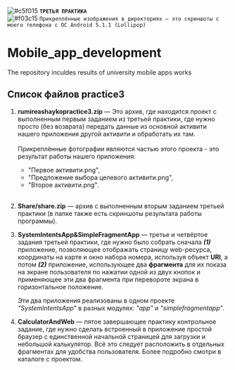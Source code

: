 ![#c5f015](https://via.placeholder.com/15/ffd700/000000?text=+) <b>`ТРЕТЬЯ ПРАКТИКА`</b>  
![#f03c15](https://via.placeholder.com/15/f03c15/000000?text="+") `Прикреплённые изображения в директориях — это скриншоты с моего телефона с ОС Android 5.1.1 (Lollipop)`
# Mobile_app_development
The repository inculdes results of university mobile apps works
## Список файлов practice3

<ol>
<li><p><b>rumireashaykopractice3.zip</b> — Это архив, где находится проект с выполненным первым заданием из третьей практики, где нужно просто (без возврата) передать данные из основной активити нашего приложения другой активити и обработать их там.<br><br>Прикреплённые фотографии являются частью этого проекта - это результат работы нашего приложения:  
<ul><li>"Первое активити.png",</li>
    <li>"Предложение выбора целевого активити.png",</li> 
    <li>"Второе активити.png".</li></ul><br></p></li>
<li><p><b>Share/share.zip</b> — архив с выполненным вторым заданием третьей практики (в папке также есть скриншоты результата работы программы).</p></li>
<li><p><b>SystemIntentsApp&SimpleFragmentApp</b> — третье и четвёртое задания третьей практики, где нужно было собрать сначала <b><i>(1)</i></b> приложение, позволяющее отображать страницу web-ресурса, координаты на карте и окно набора номера, используя объект <b>URI</b>, а потом <b><i>(2)</i></b> приложение, использующее два <b>фрагмента</b> для их показа на экране пользователя по нажатии одной из двух кнопок и применяющее эти два фрагмента при перевороте экрана в горизонтальное положение.</p>
    <p>Эти два приложения реализованы в одном проекте <i>"SystemIntentsApp"</i> в разных модулях: <i>"app"</i> и <i>"simplefragmentapp"</i>.</p></li>
<li><p><b>CalculatorAndWeb</b> — пятое завершающее практику контрольное задание, где нужно сделать встроенный в приложение простой браузер с единственной начальной страницей для загрузки и небольшой калькулятор. Всё это следует расположить в отдельных фрагментах для удобства пользователя. Более подробно смотри в каталоге с проектом.</p></li>
</ol>
